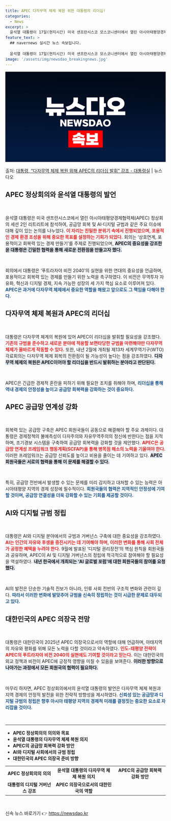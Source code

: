 ```yaml
---
title: APEC 다자무역 체제 복원 위한 대통령의 리더십!
categories:
  - News
excerpt: >
  윤석열 대통령이 17일(현지시간) 미국 샌프란시스코 모스코니센터에서 열린 아시아태평양경제협력체(APEC) 정…
feature_text: >
  ## navernews 실시간 뉴스 속보입니다.

  윤석열 대통령이 17일(현지시간) 미국 샌프란시스코 모스코니센터에서 열린 아시아태평양경제협력체(APEC) 정…
image: '/assets/img/newsdao_breakingnews.jpg'
---
```


![뉴스다오 속보](/assets/img/newsdao_breakingnews.jpg)

<p>출처: <a href="https://newsdao.kr/2576" rel="dofollow">대통령, “다자무역 체제 복원 위해 APEC의 리더십 발휘” 강조 - 대통령실</a> | 뉴스다오</p>

<h2 data-ke-size="size26">APEC 정상회의와 윤석열 대통령의 발언</h2>

<p data-ke-size="size16">&nbsp;</p>윤석열 대통령은 미국 샌프란시스코에서 열린 아시아태평양경제협력체(APEC) 정상회의 세션 2인 리트리트에 참석하여, 공급망 회복 및 AI·디지털 규범과 같은 주요 이슈에 대해 깊이 있는 논의를 나누었다. <b><span style="color: #ee2323;">이 자리는 친밀한 분위기 속에서 진행되었으며, 포용적인 경제 환경 조성을 위해 중요한 목표를 설정하는 기회가 되었다.</span></b> 회의는 ‘상호연계, 포용적이고 회복력 있는 경제 만들기’를 주제로 진행되었으며, <b><span style="background-color: #21538527;">APEC의 중요성을 강조한 윤 대통령은 긴밀한 협력을 통해 새로운 전환점을 만들고자 했다.</span></b>  

<p data-ke-size="size16">&nbsp;</p>회의에서 대통령은 ‘푸트라자야 비전 2040’의 실현을 위한 연대의 중요성을 언급하며, 포용적이고 회복력 있는 경제를 만들기 위한 노력을 촉구하였다. 이 비전은 무역투자 자유화, 혁신과 디지털 경제, 지속 가능한 성장의 세 가지 핵심 요소로 이루어져 있다. <b><span style="color: #1a5490;">APEC은 과거에 다자무역 체제에서 중요한 역할을 해왔고 앞으로도 그 책임을 다해야 한다.</span></b>

<h2 data-ke-size="size26">다자무역 체제 복원과 APEC의 리더십</h2>

<p data-ke-size="size16">&nbsp;</p>대통령은 다자무역 체계의 복원에 있어 APEC이 리더십을 발휘할 필요성을 강조했다. <b><span style="color: #ee2323;">기존의 규범을 준수하고 새로운 분야에 적용할 보편타당한 규범을 마련해야만 다자무역체제가 올바르게 작동할 수 있다.</span></b> 또한, 내년 2월에 개최될 제13차 세계무역기구(WTO) 각료회의는 다자무역 체제 회복의 전환점이 될 가능성이 높다는 점을 강조하였다. <b><span style="background-color: #21538527;">다자무역 체제의 복원은 APEC이어야 할 리더십을 반드시 발휘하는 분야라고 판단된다.</span></b>

<p data-ke-size="size16">&nbsp;</p>APEC은 긴급한 경제적 혼란을 피하기 위해 필요한 조치를 취해야 하며, <b><span style="color: #1a5490;">리더십을 통해 역내 경제의 안정성을 높이고 공급망 회복력을 강화하는 것이 중요하다.</span></b> 

<h2 data-ke-size="size26">APEC 공급망 연계성 강화</h2>

<p data-ke-size="size16">&nbsp;</p>회복력 있는 공급망 구축은 APEC 회원국들이 공동으로 해결해야 할 주요 과제이다. 대통령은 경제정책의 불예측성이 다자주의와 자유무역주의의 정신에 반한다는 점을 지적하며, 조기경보 시스템을 구축하여 공급망 회복력을 강화할 것을 제안했다. <b><span style="color: #ee2323;">APEC은 공급망 연계성 프레임워크 행동계획(SCFAP)을 통해 병목점 해소의 노력을 기울여야 한다.</span></b> 이러한 프레임워크는 공급망 신뢰도를 높이고 비용을 줄이는 데 기여하고 있다. <b><span style="background-color: #21538527;">APEC 회원국들은 서로의 협력을 통해 이 문제를 해결할 수 있다.</span></b> 

<p data-ke-size="size16">&nbsp;</p>특히, 공급망 전반에서 발생할 수 있는 문제를 미리 감지하고 대처할 수 있는 능력은 아시아태평양 지역의 경제 성장에 필수적이다. <b><span style="color: #1a5490;">회원국들의 협력은 지역적인 안정성에 기여할 것이며, 공급망 연결성을 더욱 강화할 수 있는 기회를 제공할 것이다.</span></b>

<h2 data-ke-size="size26">AI와 디지털 규범 정립</h2>

<p data-ke-size="size16">&nbsp;</p>대통령은 AI와 디지털 분야에서의 규범과 거버넌스 구축에 대한 중요성을 강조하였다. <b><span style="color: #ee2323;">AI는 인간의 자유와 후생을 증진시키는 데 기여해야 하며, 이러한 변화를 통해 사회 전체가 공정한 혜택을 누려야 한다.</span></b> 9월에 발표된 ‘디지털 권리장전’의 핵심 원칙을 회원국들과 공유하며, APEC이 AI 및 디지털 거버넌스의 정립에 적극적으로 참여해야 할 필요성을 역설하였다. <b><span style="background-color: #21538527;">내년 한국에서 개최되는 ‘AI 글로벌 포럼’에 대한 회원국들의 참여를 요청했다.</span></b>

<p data-ke-size="size16">&nbsp;</p>AI의 발전은 단순한 기술적 진보가 아니라, 인류 사회 전반의 구조적 변화와 관련이 깊다. <b><span style="color: #1a5490;">따라서 이러한 변화에 발맞추어 규범을 신속히 정립하는 것이 시급한 문제로 대두되고 있다.</span></b> 

<h2 data-ke-size="size26">대한민국의 APEC 의장국 전망</h2>

<p data-ke-size="size16">&nbsp;</p>대통령은 대한민국이 2025년 APEC 의장국으로서의 역할에 대해 언급하며, 아태지역의 자유와 평화를 위해 모든 노력을 다할 것이라고 약속하였다. <b><span style="color: #ee2323;">인도-태평양 전략이 APEC의 푸트라자야 비전 2040의 실현에도 기여할 것이라고 믿는다.</span></b> 이는 대한민국의 외교 정책과 비전이 APEC에 긍정적 영향을 미칠 수 있음을 보여준다. <b><span style="background-color: #21538527;">이러한 방향으로 나아가는 과정에서 모든 회원국의 협력이 필요하다.</span></b>

<p data-ke-size="size16">&nbsp;</p>마무리 하자면, APEC 정상회의에서의 윤석열 대통령의 발언은 다자무역 체제 복원과 지역 경제의 안정적 발전을 위한 전략적 방향성을 제시하였다. <b><span style="color: #1a5490;">신뢰성 있는 공급망과 디지털 규범의 정립은 향후 아시아 태평양 지역의 경제적 미래를 결정짓는 중요한 요소로 자리잡을 것이다.</span></b> 

<p data-ke-size="size16">&nbsp;</p>  
<hr>
<ul>  
<li><b>APEC 정상회의의 의의와 목표</b></li>  
<li><b>윤석열 대통령의 다자무역 체제 복원 의지</b></li>  
<li><b>APEC의 공급망 회복력 강화 방안</b></li>  
<li><b>AI와 디지털 사회에서의 규범 정립</b></li>  
<li><b>대한민국의 APEC 의장국 준비 방향</b></li>  
</ul>  
<table style="width:100%; border-collapse:collapse;">  
<tr>  
<td style="text-align: center; height: 17px;"><b>APEC 정상회의의 의의</b></td>  
<td style="text-align: center; height: 17px;"><b>윤석열 대통령의 다자무역 체제 복원 의지</b></td>  
<td style="text-align: center; height: 17px;"><b>APEC의 공급망 회복력 강화 방안</b></td>  
</tr>  
<tr>  
<td style="text-align: center; height: 17px;"><b>대통령의 디지털 거버넌스 강조</b></td>  
<td style="text-align: center; height: 17px;"><b>APEC 의장국으로서의 대한민국의 역할</b></td>  
</tr>  
</table>  
<p data-ke-size="size16">&nbsp;</p>  
 

신속 뉴스 바로가기 👉 <a href="https://newsdao.kr" rel="dofollow">https://newsdao.kr</a>


